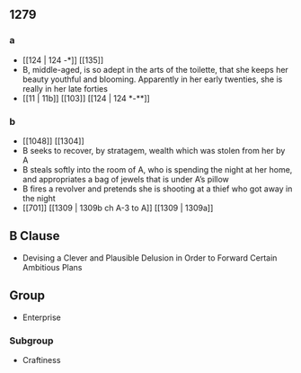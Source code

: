 ## 1279
### a
- [[124 | 124 -*]] [[135]] 
- B, middle-aged, is so adept in the arts of the toilette, that she keeps her beauty youthful and blooming. Apparently in her early twenties, she is really in her late forties
- [[11 | 11b]] [[103]] [[124 | 124 *-**]] 

### b
- [[1048]] [[1304]] 
- B seeks to recover, by stratagem, wealth which was stolen from her by A
- B steals softly into the room of A, who is spending the night at her home, and appropriates a bag of jewels that is under A’s pillow
- B fires a revolver and pretends she is shooting at a thief who got away in the night
- [[701]] [[1309 | 1309b ch A-3 to A]] [[1309 | 1309a]] 

## B Clause
- Devising a Clever and Plausible Delusion in Order to Forward Certain Ambitious Plans

## Group
- Enterprise

### Subgroup
- Craftiness

